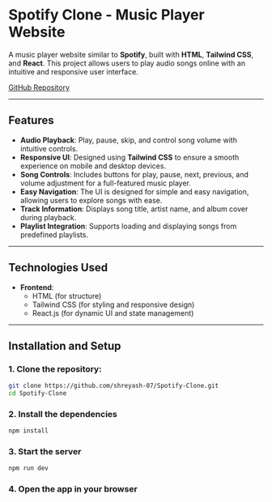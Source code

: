 # Spotify Clone - Music Player Website

A music player website similar to **Spotify**, built with **HTML**, **Tailwind CSS**, and **React**. This project allows users to play audio songs online with an intuitive and responsive user interface.

[GitHub Repository](https://github.com/shreyash-07/Spotify-Clone)

---

## Features

- **Audio Playback**: Play, pause, skip, and control song volume with intuitive controls.
- **Responsive UI**: Designed using **Tailwind CSS** to ensure a smooth experience on mobile and desktop devices.
- **Song Controls**: Includes buttons for play, pause, next, previous, and volume adjustment for a full-featured music player.
- **Easy Navigation**: The UI is designed for simple and easy navigation, allowing users to explore songs with ease.
- **Track Information**: Displays song title, artist name, and album cover during playback.
- **Playlist Integration**: Supports loading and displaying songs from predefined playlists.

---

## Technologies Used

- **Frontend**:
  - HTML (for structure)
  - Tailwind CSS (for styling and responsive design)
  - React.js (for dynamic UI and state management)

---

## Installation and Setup

### 1. Clone the repository:

```bash
git clone https://github.com/shreyash-07/Spotify-Clone.git
cd Spotify-Clone
```

### 2. Install the dependencies

```bash
npm install
```

### 3. Start the server

```bash
npm run dev
```

### 4. Open the app in your browser
